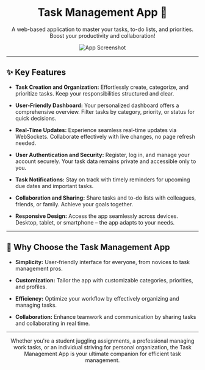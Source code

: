 <div style="text-align: center;">
    <h1>Task Management App 📌</h1>
    <p>A web-based application to master your tasks, to-do lists, and priorities. Boost your productivity and collaboration!</p>
    <img src="app-screenshot.png" alt="App Screenshot">
</div>

---

## ✨ Key Features

- **Task Creation and Organization:** Effortlessly create, categorize, and prioritize tasks. Keep your responsibilities structured and clear.

- **User-Friendly Dashboard:** Your personalized dashboard offers a comprehensive overview. Filter tasks by category, priority, or status for quick decisions.

- **Real-Time Updates:** Experience seamless real-time updates via WebSockets. Collaborate effectively with live changes, no page refresh needed.

- **User Authentication and Security:** Register, log in, and manage your account securely. Your task data remains private and accessible only to you.

- **Task Notifications:** Stay on track with timely reminders for upcoming due dates and important tasks.

- **Collaboration and Sharing:** Share tasks and to-do lists with colleagues, friends, or family. Achieve your goals together.

- **Responsive Design:** Access the app seamlessly across devices. Desktop, tablet, or smartphone – the app adapts to your needs.

---

## 🚀 Why Choose the Task Management App

- **Simplicity:** User-friendly interface for everyone, from novices to task management pros.

- **Customization:** Tailor the app with customizable categories, priorities, and profiles.

- **Efficiency:** Optimize your workflow by effectively organizing and managing tasks.

- **Collaboration:** Enhance teamwork and communication by sharing tasks and collaborating in real time.

---

<p style="text-align: center;">
    Whether you're a student juggling assignments, a professional managing work tasks, or an individual striving for personal organization, the Task Management App is your ultimate companion for efficient task management.</p>
